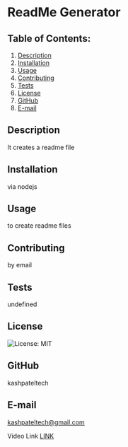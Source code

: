 # ReadMe Generator
## Table of Contents:
  1. [Description](#description) 
  2. [Installation](#Installation)
  3. [Usage](#Usage)  
  4. [Contributing](#Contributing)
  5. [Tests](#Tests)
  6. [License](#License)
  7. [GitHub](#GitHub)
  8. [E-mail](#E-mail)
## Description
It creates a readme file 
## Installation
via nodejs
## Usage
to create readme files
## Contributing
by email
## Tests
undefined
## License
![License: MIT](https://img.shields.io/badge/License-MIT-yellow.svg)
## GitHub
kashpateltech
## E-mail
kashpateltech@gmail.com

Video Link
[LINK](https://youtu.be/xNtrWeHenfg)


